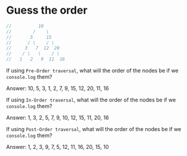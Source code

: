 # Guess the order

```js
//          10
//        /    \  
//       5     15
//      / \    / \
//     3   7  12  20
//    / \   \    / \
//   1   2   9  11  16
```

If using `Pre-Order traversal`, what will the order of the nodes be if we `console.log` them?

Answer: 10, 5, 3, 1, 2, 7, 9, 15, 12, 20, 11, 16

If using `In-Order traversal`, what will the order of the nodes be if we `console.log` them?

Answer: 1, 3, 2, 5, 7, 9, 10, 12, 15, 11, 20, 16

If using `Post-Order traversal`, what will the order of the nodes be if we `console.log` them?

Answer: 1, 2, 3, 9, 7, 5, 12, 11, 16, 20, 15, 10
